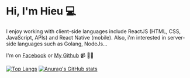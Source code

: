 # Hi, I'm Hieu 💻

I enjoy working with client-side languages include ReactJS (HTML, CSS, JavaScript, APIs) and React Native (mobile). Also, i'm interested in server-side languages such as Golang, NodeJs...

I'm on <a href="https://www.facebook.com/hieumaxnho">Facebook</a> or <a href="https://github.com/tuanconbu">My Github</a> 📹 ✍🏾

[![Top Langs](https://github-readme-stats.vercel.app/api/top-langs/?username=nmhieudut&theme=radical)](https://github.com/anuraghazra/github-readme-stats)
[![Anurag's GitHub stats](https://github-readme-stats.vercel.app/api?username=nmhieudut&theme=radical&langs_count=8)](https://github.com/anuraghazra/github-readme-stats)

